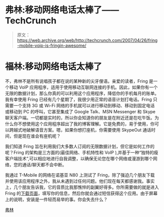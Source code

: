 # 弗林:移动网络电话太棒了——TechCrunch

> 原文：<https://web.archive.org/web/http://techcrunch.com/2007/04/26/fring-mobile-voip-is-fringin-awesome/>

# 福林:移动网络电话太棒了

不，弗林不是所有说唱孩子都在说的某种新的尖牙俚语。亲爱的读者，Fring 是一个移动 VoIP 应用程序，适用于使用移动互联网连接的手机。因此，如果你有一个无限的数据计划，那么你真的可以利用这个应用程序，降低你的手机每月的账单。
 我有幸使用 Fring 已经有几个星期了，我很少用正常的语音计划打电话。Fring 只需要一个支持 3G 或 Wi-Fi 网络的手机就可以进行移动到移动、移动到固定电话或移动到 PC 的呼叫，它甚至集成了 Google Talk、MSN Messenger 和 Skype 聊天客户端。一切都是实时的，所以你会知道你的朋友是在附近还是在吃午饭。为什么你不想使用这个应用程序超出了我的博客理解。它是免费的，易于使用，你可以跨越式地破解语音方案。嗯，如果你想打座机，你需要使用 SkypeOut 通话时间，但是现在谁会有座机呢？

我们知道 Fring 旨在利用我们大多数人订阅的无限数据计划，但它是如何工作的呢？Fring 的架构是三方面的(最佳网络、手机特性和 VoIP ),并基于一种“独特的瘦客户端技术”,可以相应地进行自我调整，以确保无论您在哪个网络或漫游到哪个网络，您的通话/聊天都不会中断。

我通过 T-Mobile 的网络在诺基亚 N80 上测试了 Fring，除了强迫几个朋友下载并使用该应用程序之外，我从未遇到过任何问题。他们现在每天都感谢我。事实上，几个朋友告诉我，它的音质比我那憔悴的副翼好得多。你所需要做的就是进入 Fring 的[下载页面](https://web.archive.org/web/20201026104626/http://www.fring.com/download/)，填写你的信息，然后你就会通过短信获得这个应用。由于屏幕上的说明，安装是一件轻而易举的事。你会失去什么？

[弗林](https://web.archive.org/web/20201026104626/http://www.fring.com/)